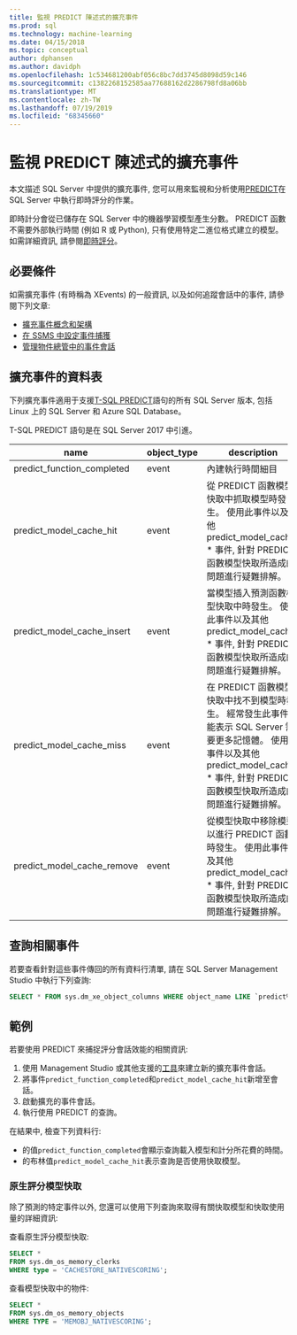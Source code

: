 ```yaml
---
title: 監視 PREDICT 陳述式的擴充事件
ms.prod: sql
ms.technology: machine-learning
ms.date: 04/15/2018
ms.topic: conceptual
author: dphansen
ms.author: davidph
ms.openlocfilehash: 1c534681200abf056c8bc7dd3745d8098d59c146
ms.sourcegitcommit: c1382268152585aa77688162d2286798fd8a06bb
ms.translationtype: MT
ms.contentlocale: zh-TW
ms.lasthandoff: 07/19/2019
ms.locfileid: "68345660"
---
```

# <a name="extended-events-for-monitoring-predict-statements"></a>監視 PREDICT 陳述式的擴充事件

本文描述 SQL Server 中提供的擴充事件, 您可以用來監視和分析使用[PREDICT](https://docs.microsoft.com/sql/t-sql/queries/predict-transact-sql)在 SQL Server 中執行即時評分的作業。

即時計分會從已儲存在 SQL Server 中的機器學習模型產生分數。 PREDICT 函數不需要外部執行時間 (例如 R 或 Python), 只有使用特定二進位格式建立的模型。 如需詳細資訊, 請參閱[即時評分](https://docs.microsoft.com/sql/advanced-analytics/real-time-scoring)。

## <a name="prerequisites"></a>必要條件

如需擴充事件 (有時稱為 XEvents) 的一般資訊, 以及如何追蹤會話中的事件, 請參閱下列文章:

+ [擴充事件概念和架構](https://docs.microsoft.com/sql/relational-databases/extended-events/extended-events)
+ [在 SSMS 中設定事件捕獲](https://docs.microsoft.com/sql/relational-databases/extended-events/quick-start-extended-events-in-sql-server)
+ [管理物件總管中的事件會話](https://docs.microsoft.com/sql/relational-databases/extended-events/manage-event-sessions-in-the-object-explorer)

## <a name="table-of-extended-events"></a>擴充事件的資料表

下列擴充事件適用于支援[T-SQL PREDICT](https://docs.microsoft.com/sql/t-sql/queries/predict-transact-sql)語句的所有 SQL Server 版本, 包括 Linux 上的 SQL Server 和 Azure SQL Database。 

T-SQL PREDICT 語句是在 SQL Server 2017 中引進。 

|name |object_type|description| 
|----|----|----|
|predict_function_completed |event  |內建執行時間細目|
|predict_model_cache_hit |event|從 PREDICT 函數模型快取中抓取模型時發生。 使用此事件以及其他 predict_model_cache_ * 事件, 針對 PREDICT 函數模型快取所造成的問題進行疑難排解。|
|predict_model_cache_insert |event  |   當模型插入預測函數模型快取中時發生。 使用此事件以及其他 predict_model_cache_ * 事件, 針對 PREDICT 函數模型快取所造成的問題進行疑難排解。    |
|predict_model_cache_miss   |event|在 PREDICT 函數模型快取中找不到模型時發生。 經常發生此事件可能表示 SQL Server 需要更多記憶體。 使用此事件以及其他 predict_model_cache_ * 事件, 針對 PREDICT 函數模型快取所造成的問題進行疑難排解。|
|predict_model_cache_remove |event| 從模型快取中移除模型以進行 PREDICT 函數時發生。 使用此事件以及其他 predict_model_cache_ * 事件, 針對 PREDICT 函數模型快取所造成的問題進行疑難排解。|

## <a name="query-for-related-events"></a>查詢相關事件

若要查看針對這些事件傳回的所有資料行清單, 請在 SQL Server Management Studio 中執行下列查詢:

```sql
SELECT * FROM sys.dm_xe_object_columns WHERE object_name LIKE `predict%'
```

## <a name="examples"></a>範例

若要使用 PREDICT 來捕捉評分會話效能的相關資訊:

1. 使用 Management Studio 或其他支援的[工具](https://docs.microsoft.com/sql/relational-databases/extended-events/extended-events-tools)來建立新的擴充事件會話。
2. 將事件`predict_function_completed`和`predict_model_cache_hit`新增至會話。
3. 啟動擴充的事件會話。
4. 執行使用 PREDICT 的查詢。

在結果中, 檢查下列資料行:

+ 的值`predict_function_completed`會顯示查詢載入模型和計分所花費的時間。
+ 的布林值`predict_model_cache_hit`表示查詢是否使用快取模型。 

### <a name="native-scoring-model-cache"></a>原生評分模型快取

除了預測的特定事件以外, 您還可以使用下列查詢來取得有關快取模型和快取使用量的詳細資訊:

查看原生評分模型快取:

```sql
SELECT *
FROM sys.dm_os_memory_clerks
WHERE type = 'CACHESTORE_NATIVESCORING';
```

查看模型快取中的物件:

```sql
SELECT *
FROM sys.dm_os_memory_objects
WHERE TYPE = 'MEMOBJ_NATIVESCORING';
```

